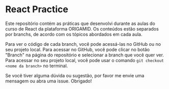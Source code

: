 # React Practice

Este repositório contém as práticas que desenvolvi durante as aulas do curso de React da plataforma ORIGAMID. Os conteúdos estão separados por branchs, de acordo com os tópicos abordados em cada aula.

Para ver o código de cada branch, você pode acessá-las no GitHub ou no seu projeto local. Para acessar no GitHub, você pode clicar no botão "Branch" na página do repositório e selecionar a branch que você quer ver. Para acessar no seu projeto local, você pode usar o comando `git checkout <nome da branch>` no terminal.

Se você tiver alguma dúvida ou sugestão, por favor me envie uma mensagem ou abra uma issue. Obrigado!
